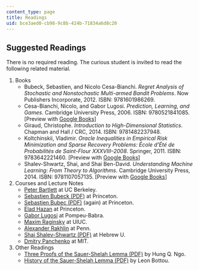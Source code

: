 ```yaml
---
content_type: page
title: Readings
uid: bce3aed0-cb98-9c8b-424b-71834a6d8c20
---
```


Suggested Readings
------------------

There is no required reading. The curious student is invited to read the following related material.

1.  Books
    *   Bubeck, Sebastien, and Nicolo Cesa-Bianchi. _Regret Analysis of Stochastic and Nonstochastic Multi-armed Bandit Problems_. Now Publishers Incorporate, 2012. ISBN: 9781601986269.
    *   Cesa-Bianchi, Nicolo, and Gabor Lugosi. _Prediction, Learning, and Games_. Cambridge University Press, 2006. ISBN: 9780521841085. \[Preview with [Google Books](http://books.google.com/books?id=zDnRBlazhfYC&pg=PAfrontcover)\]
    *   Giraud, Christophe. _Introduction to High-Dimensional Statistics_. Chapman and Hall / CRC, 2014. ISBN: 9781482237948.
    *   Koltchinskii, Vladimir. _Oracle Inequalities in Empirical Risk Minimization and Sparse Recovery Problems: École d'Été de Probabilités de Saint-Flour XXXVIII–2008_. Springer, 2011. ISBN: 9783642221460. \[Preview with [Google Books](http://books.google.com/books?id=D5Jxen3_xkAC&pg=PAfrontcover)\]
    *   Shalev-Shwartz, Shai, and Shai Ben-David. _Understanding Machine Learning: From Theory to Algorithms_. Cambridge University Press, 2014. ISBN: 9781107057135. \[Preview with [Google Books](http://books.google.com/books?id=ttJkAwAAQBAJ&pg=PAfrontcover)\]
2.  Courses and Lecture Notes
    *   [Peter Bartlett](http://www.cs.berkeley.edu/~bartlett/courses/281b-sp08/) at UC Berkeley.
    *   [Sebastien Bubeck (PDF)](http://research.microsoft.com/en-us/um/people/sebubeck/BubeckLectureNotes.pdf) at Princeton.
    *   [Sebastien Bubec (PDF)](http://research.microsoft.com/en-us/um/people/sebubeck/Bubeck15.pdf) (again) at Princeton.
    *   [Elad Hazan](http://ocobook.cs.princeton.edu/) at Princeton.
    *   [Gabor Lugosi](http://www.springer.com/cn/book/9783211836880) at Pompeu-Babra.
    *   [Maxim Raginsky](http://maxim.ece.illinois.edu/teaching/fall14/schedule.html) at UIUC.
    *   [Alexander Rakhlin](http://www.mit.edu/~rakhlin/) at Penn.
    *   [Shai Shalev-Shwartz (PDF)](http://www.cs.huji.ac.il/~shais/Handouts.pdf) at Hebrew U.
    *   [Dmitry Panchenko](/courses/18-465-topics-in-statistics-statistical-learning-theory-spring-2007) at MIT.
3.  Other Readings
    *   [Three Proofs of the Sauer-Shelah Lemma (PDF)](http://www.cse.buffalo.edu/~hungngo/classes/2010/711/lectures/sauer.pdf) by Hung Q. Ngo.
    *   [History of the Sauer-Shelah Lemma (PDF)](http://leon.bottou.org/_media/papers/vapnik-symposium-2011.pdf) by Leon Bottou.